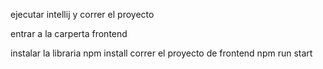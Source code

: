 ejecutar intellij y correr el proyecto

entrar a la carperta frontend 

instalar la libraria 
npm install 
correr el proyecto de frontend
npm run start
